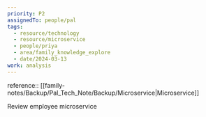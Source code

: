 ```yaml
---
priority: P2
assignedTo: people/pal
tags:
  - resource/technology
  - resource/microservice
  - people/priya
  - area/family_knowledge_explore
  - date/2024-03-13
work: analysis
---
```


reference:: [[family-notes/Backup/Pal_Tech_Note/Backup/Microservice|Microservice]]

Review employee microservice 

